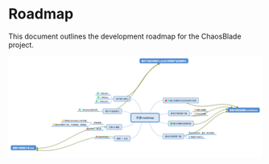 # Roadmap
This document outlines the development roadmap for the ChaosBlade project.

![](./roadmap.png)